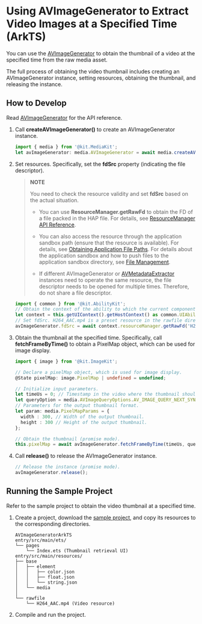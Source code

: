 # Using AVImageGenerator to Extract Video Images at a Specified Time (ArkTS)
<!--Kit: Media Kit-->
<!--Subsystem: Multimedia-->
<!--Owner: @wang-haizhou6-->
<!--Designer: @HmQQQ-->
<!--Tester: @xchaosioda-->
<!--Adviser: @w_Machine_cc-->

You can use the [AVImageGenerator](media-kit-intro.md#avimagegenerator) to obtain the thumbnail of a video at the specified time from the raw media asset.

The full process of obtaining the video thumbnail includes creating an AVImageGenerator instance, setting resources, obtaining the thumbnail, and releasing the instance.

## How to Develop

Read [AVImageGenerator](../../reference/apis-media-kit/arkts-apis-media-AVImageGenerator.md) for the API reference.

1. Call **createAVImageGenerator()** to create an AVImageGenerator instance.

   ```ts
   import { media } from '@kit.MediaKit';
   let avImageGenerator: media.AVImageGenerator = await media.createAVImageGenerator();
   ```

2. Set resources. Specifically, set the **fdSrc** property (indicating the file descriptor).
   > **NOTE**
   >
   > You need to check the resource validity and set **fdSrc** based on the actual situation.
   > - You can use **ResourceManager.getRawFd** to obtain the FD of a file packed in the HAP file. For details, see [ResourceManager API Reference](../../reference/apis-localization-kit/js-apis-resource-manager.md#getrawfd9).
   >
   > - You can also access the resource through the application sandbox path (ensure that the resource is available). For details, see [Obtaining Application File Paths](../../application-models/application-context-stage.md#obtaining-application-file-paths). For details about the application sandbox and how to push files to the application sandbox directory, see [File Management](../../file-management/app-sandbox-directory.md).
   >
   > - If different AVImageGenerator or [AVMetadataExtractor](../../reference/apis-media-kit/arkts-apis-media-AVMetadataExtractor.md) instances need to operate the same resource, the file descriptor needs to be opened for multiple times. Therefore, do not share a file descriptor.

   ```ts
   import { common } from '@kit.AbilityKit';
   // Obtain the context of the ability to which the current component belongs and obtain the application file path through the context.
   let context = this.getUIContext().getHostContext() as common.UIAbilityContext;
   // Set fdSrc. H264_AAC.mp4 is a preset resource in the rawfile directory. Replace it with the actual one.
   avImageGenerator.fdSrc = await context.resourceManager.getRawFd('H264_AAC.mp4');
   ```

3. Obtain the thumbnail at the specified time. Specifically, call **fetchFrameByTime()** to obtain a PixelMap object, which can be used for image display.
   ```ts
   import { image } from '@kit.ImageKit';

   // Declare a pixelMap object, which is used for image display.
   @State pixelMap: image.PixelMap | undefined = undefined;

   // Initialize input parameters.
   let timeUs = 0; // Timestamp in the video where the thumbnail should be captured.
   let queryOption = media.AVImageQueryOptions.AV_IMAGE_QUERY_NEXT_SYNC; // AV_IMAGE_QUERY_NEXT_SYNC means that the key frame at or after the specified timestamp is selected.
   // Parameters for the output thumbnail format.
   let param: media.PixelMapParams = {
     width : 300, // Width of the output thumbnail.
     height : 300 // Height of the output thumbnail.
   };

   // Obtain the thumbnail (promise mode).
   this.pixelMap = await avImageGenerator.fetchFrameByTime(timeUs, queryOption, param);
   ```

4. Call **release()** to release the AVImageGenerator instance.
   ```ts
   // Release the instance (promise mode).
   avImageGenerator.release();
   ```

## Running the Sample Project

Refer to the sample project to obtain the video thumbnail at a specified time.

1. Create a project, download the [sample project](https://gitcode.com/openharmony/applications_app_samples/tree/master/code/DocsSample/Media/AVImageGenerator/AVImageGeneratorArkTS), and copy its resources to the corresponding directories.
    ```
    AVImageGeneratorArkTS
    entry/src/main/ets/
    └── pages
        └── Index.ets (Thumbnail retrieval UI)
    entry/src/main/resources/
    ├── base
    │   ├── element
    │   │   ├── color.json
    │   │   ├── float.json
    │   │   └── string.json
    │   └── media
    │
    └── rawfile
        └── H264_AAC.mp4 (Video resource)
    ```
2. Compile and run the project.
